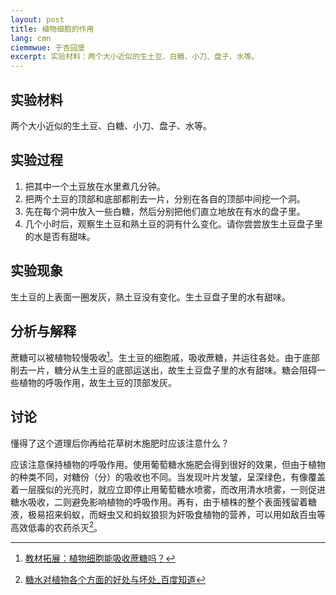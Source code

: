 ```yaml
---
layout: post
title: 植物细胞的作用
lang: cmn
ciemmwue: 于杏园堡
excerpt: 实验材料：两个大小近似的生土豆、白糖、小刀、盘子、水等。
---
```


## 实验材料

两个大小近似的生土豆、白糖、小刀、盘子、水等。

## 实验过程

1. 把其中一个土豆放在水里煮几分钟。
2. 把两个土豆的顶部和底部都削去一片，分别在各自的顶部中间挖一个洞。
3. 先在每个洞中放入一些白糖，然后分别把他们直立地放在有水的盘子里。
4. 几个小时后，观察生土豆和熟土豆的洞有什么变化。请你尝尝放生土豆盘子里的水是否有甜味。

## 实验现象

生土豆的上表面一圈发灰，熟土豆没有变化。生土豆盘子里的水有甜味。

## 分析与解释

蔗糖可以被植物较慢吸收[^1]。生土豆的细胞戚，吸收蔗糖，并运往各处。由于底部削去一片，糖分从生土豆的底部运送出，故生土豆盘子里的水有甜味。糖会阻碍一些植物的呼吸作用，故生土豆的顶部发灰。

## 讨论

懂得了这个道理后你再给花草树木施肥时应该注意什么？

应该注意保持植物的呼吸作用。使用葡萄糖水施肥会得到很好的效果，但由于植物的种类不同，对糖份（分）的吸收也不同。当发现叶片发皱，呈深绿色，有像覆盖着一层膜似的光亮时，就应立即停止用葡萄糖水喷雾，而改用清水喷雾，一则促进糖水吸收，二则避免影响植物的呼吸作用。再有，由于植株的整个表面残留着糖液，极易招来蚂蚁，而蚜虫又和蚂蚁狼狈为奸吸食植物的营养，可以用如敌百虫等高效低毒的农药杀灭[^2]。

[^1]: [教材拓展：植物细胞能吸收蔗糖吗？](http://blog.sina.com.cn/s/blog_918f93470101epnf.html)
[^2]: [糖水对植物各个方面的好处与坏处\_百度知道](https://zhidao.baidu.com/question/486256143.html)
